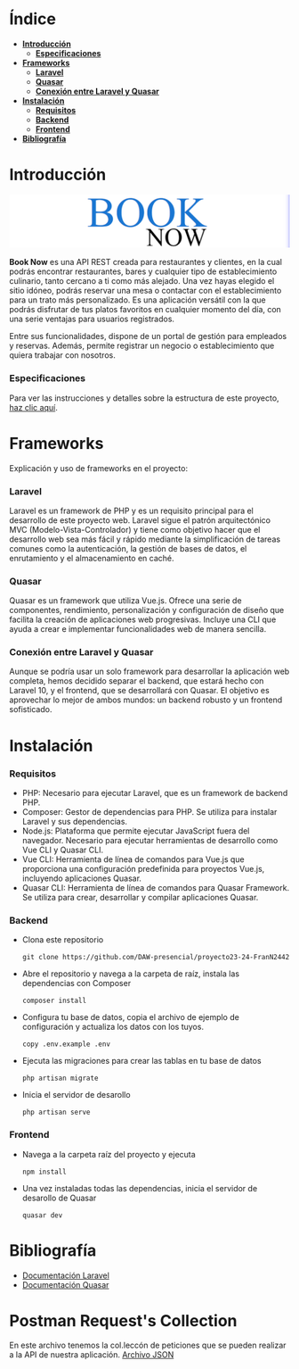 # Índice

- [**Introducción**](#introducción)
  - [**Especificaciones**](#especificaciones)
- [**Frameworks**](#frameworks)
  - [**Laravel**](#laravel)
  - [**Quasar**](#quasar)
  - [**Conexión entre Laravel y Quasar**](#conexión-entre-laravel-y-quasar)
- [**Instalación**](#instalación)
  - [**Requisitos**](#requisitos)
  - [**Backend**](#backend)
  - [**Frontend**](#frontend)
- [**Bibliografía**](#bibliografía)

# Introducción

![Book Now Banner](https://github.com/DAW-presencial/proyecto23-24-FranN2442/blob/development/docs/img/banner.png "Book Now Banner")

**Book Now** es una API REST creada para restaurantes y clientes, en la cual podrás encontrar restaurantes, bares y cualquier tipo de establecimiento culinario, tanto cercano a ti como más alejado. Una vez hayas elegido el sitio idóneo, podrás reservar una mesa o contactar con el establecimiento para un trato más personalizado. Es una aplicación versátil con la que podrás disfrutar de tus platos favoritos en cualquier momento del día, con una serie ventajas para usuarios registrados.

Entre sus funcionalidades, dispone de un portal de gestión para empleados y reservas. Además, permite registrar un negocio o establecimiento que quiera trabajar con nosotros.

### Especificaciones

Para ver las instrucciones y detalles sobre la estructura de este proyecto, [haz clic aquí](https://github.com/DAW-presencial/proyecto23-24-FranN2442/tree/development/docs/pdfs/proyecto_final_instrucciones.pdf).

# Frameworks

Explicación y uso de frameworks en el proyecto:

### Laravel

Laravel es un framework de PHP y es un requisito principal para el desarrollo de este proyecto web. Laravel sigue el patrón arquitectónico MVC (Modelo-Vista-Controlador) y tiene como objetivo hacer que el desarrollo web sea más fácil y rápido mediante la simplificación de tareas comunes como la autenticación, la gestión de bases de datos, el enrutamiento y el almacenamiento en caché.

### Quasar

Quasar es un framework que utiliza Vue.js. Ofrece una serie de componentes, rendimiento, personalización y configuración de diseño que facilita la creación de aplicaciones web progresivas. Incluye una CLI que ayuda a crear e implementar funcionalidades web de manera sencilla.

### Conexión entre Laravel y Quasar

Aunque se podría usar un solo framework para desarrollar la aplicación web completa, hemos decidido separar el backend, que estará hecho con Laravel 10, y el frontend, que se desarrollará con Quasar. El objetivo es aprovechar lo mejor de ambos mundos: un backend robusto y un frontend sofisticado.

# Instalación

### Requisitos

- PHP: Necesario para ejecutar Laravel, que es un framework de backend PHP.
- Composer: Gestor de dependencias para PHP. Se utiliza para instalar Laravel y sus dependencias.
- Node.js: Plataforma que permite ejecutar JavaScript fuera del navegador. Necesario para ejecutar herramientas de desarrollo como Vue CLI y Quasar CLI.
- Vue CLI: Herramienta de línea de comandos para Vue.js que proporciona una configuración predefinida para proyectos     Vue.js, incluyendo aplicaciones Quasar.
- Quasar CLI: Herramienta de línea de comandos para Quasar Framework. Se utiliza para crear, desarrollar y compilar      aplicaciones Quasar.

### Backend

* Clona este repositorio
  ````
  git clone https://github.com/DAW-presencial/proyecto23-24-FranN2442
  ````
* Abre el repositorio y navega a la carpeta de raíz, instala las dependencias con Composer
  ````
  composer install
  ````
* Configura tu base de datos, copia el archivo de ejemplo de configuración y actualiza los datos con los tuyos.
  ````
  copy .env.example .env
  ````
* Ejecuta las migraciones para crear las tablas en tu base de datos
  ````
  php artisan migrate
  ````
* Inicia el servidor de desarollo
  ````
  php artisan serve
  ````
### Frontend
* Navega a la carpeta raíz del proyecto y ejecuta
  ````
  npm install
  ````
* Una vez instaladas todas las dependencias, inicia el servidor de desarollo de Quasar
  ````
  quasar dev
  ````

# Bibliografía
* [Documentación Laravel](https://laravel.com/docs)
* [Documentación Quasar](https://quasar.dev)

# Postman Request's Collection
En este archivo tenemos la col.leccón de peticiones que se pueden realizar a la API de nuestra aplicación.
[Archivo JSON](https://github.com/DAW-presencial/proyecto23-24-FranN2442/blob/development/docs/Postman%20Collections%20Api/BookNowApi.postman_collection.json)
